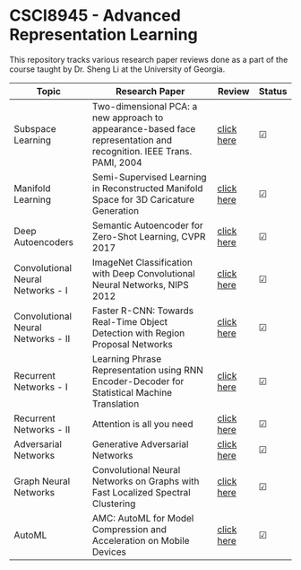 # CSCI8945 - Advanced Representation Learning

This repository tracks various research paper reviews done as a part of the course taught by Dr. Sheng Li at the University of Georgia.


| Topic                             | Research Paper                     | Review  | Status |
|-----------------------------------|------------------------------------|--------------|--------|
| Subspace Learning                 | Two-dimensional PCA: a new approach to appearance-based face representation and recognition. IEEE Trans. PAMI, 2004 |[click here](https://github.com/aashishyadavally/CSCI8945-Advanced-Representation-Learning-FA19/blob/master/Paper%20Reviews/1_Subspace_Learning.pdf)|&#x2611;|
| Manifold Learning                 | Semi-Supervised Learning in Reconstructed Manifold Space for 3D Caricature Generation |[click here](https://github.com/aashishyadavally/CSCI8945-Advanced-Representation-Learning-FA19/blob/master/Paper%20Reviews/2_Manifold_Learning.pdf)|&#x2611;|         
|Deep Autoencoders                  | Semantic Autoencoder for Zero-Shot Learning, CVPR 2017 |[click here](https://github.com/aashishyadavally/CSCI8945-Advanced-Representation-Learning-FA19/blob/master/Paper%20Reviews/3_Deep_Autoencoders.pdf) |&#x2611;|         
| Convolutional Neural Networks - I     | ImageNet Classification with Deep Convolutional Neural Networks, NIPS 2012 |[click here](https://github.com/aashishyadavally/CSCI8945-Advanced-Representation-Learning-FA19/blob/master/Paper%20Reviews/4_CNN.pdf)              |&#x2611;|         
| Convolutional Neural Networks - II |Faster R-CNN: Towards Real-Time Object Detection with Region Proposal Networks                         |[click here](https://github.com/aashishyadavally/CSCI8945-Advanced-Representation-Learning-FA19/blob/master/Paper%20Reviews/5_FasterRCNN.pdf)              |&#x2611;        |
| Recurrent Networks - I            |Learning Phrase Representation using RNN Encoder-Decoder for Statistical Machine Translation |[click here](https://github.com/aashishyadavally/CSCI8945-Advanced-Representation-Learning-FA19/blob/master/Paper%20Reviews/6_RNN.pdf)             |&#x2611;        |
| Recurrent Networks - II           |Attention is all you need                  |[click here](https://github.com/aashishyadavally/CSCI8945-Advanced-Representation-Learning-FA19/blob/master/Paper%20Reviews/7_Attention.pdf)              |&#x2611;        |
| Adversarial Networks              |Generative Adversarial Networks            |[click here](https://github.com/aashishyadavally/CSCI8945-Advanced-Representation-Learning-FA19/blob/master/Paper%20Reviews/8_AdversarialNetworks.pdf)              |&#x2611;        |
| Graph Neural Networks             | Convolutional Neural Networks on Graphs with Fast Localized Spectral Clustering          | [click here](https://github.com/aashishyadavally/CSCI8945-Advanced-Representation-Learning-FA19/blob/master/Paper%20Reviews/9_CNN_On_Graphs.pdf)  |&#x2611;    |
| AutoML                            |AMC: AutoML for Model Compression and Acceleration on Mobile Devices   |[click here](https://github.com/aashishyadavally/CSCI8945-Advanced-Representation-Learning-FA19/blob/master/Paper%20Reviews/10_AutoML.pdf) |&#x2611; |
